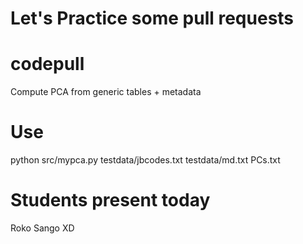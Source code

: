 # Let's Practice some pull requests

# codepull
Compute PCA from generic tables + metadata

# Use

python src/mypca.py testdata/jbcodes.txt testdata/md.txt PCs.txt



# Students present today

Roko Sango XD

